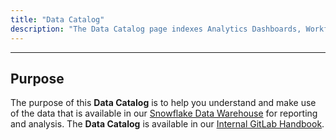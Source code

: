 ```yaml
---
title: "Data Catalog"
description: "The Data Catalog page indexes Analytics Dashboards, Workflows, and Terms."
---
```


---

## Purpose

The purpose of this **Data Catalog** is to help you understand and make use of the data that is available in our [Snowflake Data Warehouse](/handbook/enterprise-data/platform/infrastructure/#system-diagram) for reporting and analysis. The **Data Catalog** is available in our [Internal GitLab Handbook](https://internal.gitlab.com/handbook/enterprise-data/data-catalog/).
